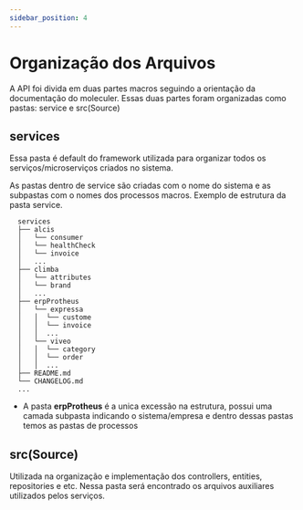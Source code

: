 ```yaml
---
sidebar_position: 4
---
```


# Organização dos Arquivos

A API foi divida em duas partes macros seguindo a orientação da documentação do moleculer. Essas duas partes foram organizadas como pastas: service e src(Source)

## services

Essa pasta é default do framework utilizada para organizar todos os serviços/microserviços criados no sistema.

As pastas dentro de service são criadas com o nome do sistema e as subpastas com o nomes dos processos macros. Exemplo de estrutura da pasta service.

```shell
  services
  ├── alcis
  │   └── consumer
  │   └── healthCheck
  │   └── invoice
  │   ...
  ├── climba
  │   └── attributes
  │   └── brand
  │   ...
  ├── erpProtheus
  │   └── expressa
  │   │  └── custome
  │   │  └── invoice
  │   │  ...
  │   └── viveo
  │   │  └── category
  │   │  └── order
  │   │  ...
  ├── README.md
  └── CHANGELOG.md
  ...
```

- A pasta **erpProtheus** é a unica excessão na estrutura, possui uma camada subpasta indicando o sistema/empresa e dentro dessas pastas temos as pastas de processos

## src(Source)

Utilizada na organização e implementação dos controllers, entities, repositories e etc. Nessa pasta será encontrado os arquivos auxiliares utilizados pelos serviços.
